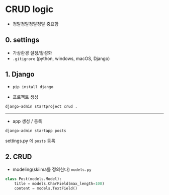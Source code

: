 # CRUD logic
- 정말정말정말정말 중요함

## 0. settings
- 가상환경 설정/활성화
- `.gitignore` (python, windows, macOS, Django)

## 1. Django

- `pip install django`

- 프로젝트 생성
```shell
django-admin startproject crud .
```
---
- app 생성 / 등록
```shell
django-admin startapp posts
```
settings.py 에 `posts` 등록

## 2. CRUD
- modeling(skiima를 정의한다)
    `models.py`
```python
class Post(models.Model):
    title = models.CharField(max_length=100)
    content = models.TextField()
```

